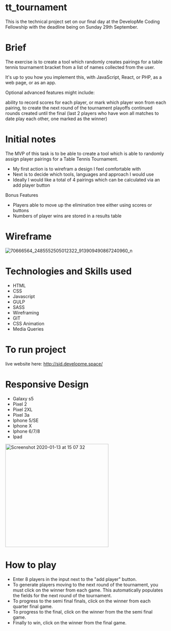 # tt_tournament

This is the technical project set on our final day at the DevelopMe Coding Fellowship with the deadline being on Sunday 29th September.

# Brief

The exercise is to create a tool which randomly creates pairings for a table tennis tournament bracket from a list of names collected from the user.

It's up to you how you implement this, with JavaScript, React, or PHP, as a web page, or as an app.

Optional advanced features might include:

ability to record scores for each player, or mark which player won from each pairing, to create the next round of the tournament playoffs
continued rounds created until the final (last 2 players who have won all matches to date play each other, one marked as the winner)

# Initial notes

The MVP of this task is to be able to create a tool which is able to randomly assign player pairings for a Table Tennis Tournament. 

- My first action is to wirefram a design I feel comfortable with
- Next is to decide which tools, languages and approach I would use
- Ideally I would like a total of 4 pairings which can be calculated via an add player button

Bonus Features

- Players able to move up the elimination tree either using scores or buttons
- Numbers of player wins are stored in a results table


# Wireframe

![70666564_2485552505012322_913909490867240960_n](https://user-images.githubusercontent.com/51920030/65522474-b3add580-dee2-11e9-9403-19700c3febb5.jpg)




# Technologies and Skills used

- HTML
- CSS
- Javascript
- GULP
- SASS
- Wireframing
- GIT
- CSS Animation
- Media Queries

# To run project

live website here: http://sid.developme.space/

# Responsive Design

- Galaxy s5
- Pixel 2
- Pixel 2XL
- Pixel 3a
- Iphone 5/SE
- Iphone X
- Iphone 6/7/8
- Ipad

<img width="323" alt="Screenshot 2020-01-13 at 15 07 32" src="https://user-images.githubusercontent.com/51920030/72266690-c88bb180-3616-11ea-96a0-1b5d65c609f0.png">



# How to play

- Enter 8 players in the input next to the "add player" button.
- To generate players moving to the next round of the tournament, you must click on the winner from each game. This automatically populates the fields for the next round of the tournament.
- To progress to the semi final finals, click on the winner from each quarter final game.
- To progress to the final, click on the winner from the the semi final game.
- Finally to win, click on the winner from the final game. 


